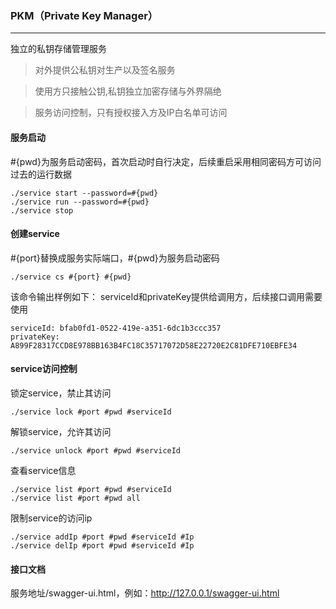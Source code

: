### PKM（Private Key Manager）
-------------
独立的私钥存储管理服务
>对外提供公私钥对生产以及签名服务

>使用方只接触公钥,私钥独立加密存储与外界隔绝

>服务访问控制，只有授权接入方及IP白名单可访问

#### 服务启动
#{pwd}为服务启动密码，首次启动时自行决定，后续重启采用相同密码方可访问过去的运行数据
```
./service start --password=#{pwd}
./service run --password=#{pwd}
./service stop
```
#### 创建service
#{port}替换成服务实际端口，#{pwd}为服务启动密码
```
./service cs #{port} #{pwd}
```
该命令输出样例如下：
serviceId和privateKey提供给调用方，后续接口调用需要使用
```
serviceId: bfab0fd1-0522-419e-a351-6dc1b3ccc357
privateKey: A899F28317CCD8E978BB163B4FC18C35717072D58E22720E2C81DFE710EBFE34
```
#### service访问控制
锁定service，禁止其访问
```
./service lock #port #pwd #serviceId
```
解锁service，允许其访问
```
./service unlock #port #pwd #serviceId
```
查看service信息
```
./service list #port #pwd #serviceId
./service list #port #pwd all
```
限制service的访问ip
```
./service addIp #port #pwd #serviceId #Ip
./service delIp #port #pwd #serviceId #Ip
```

#### 接口文档
服务地址/swagger-ui.html，例如：http://127.0.0.1/swagger-ui.html